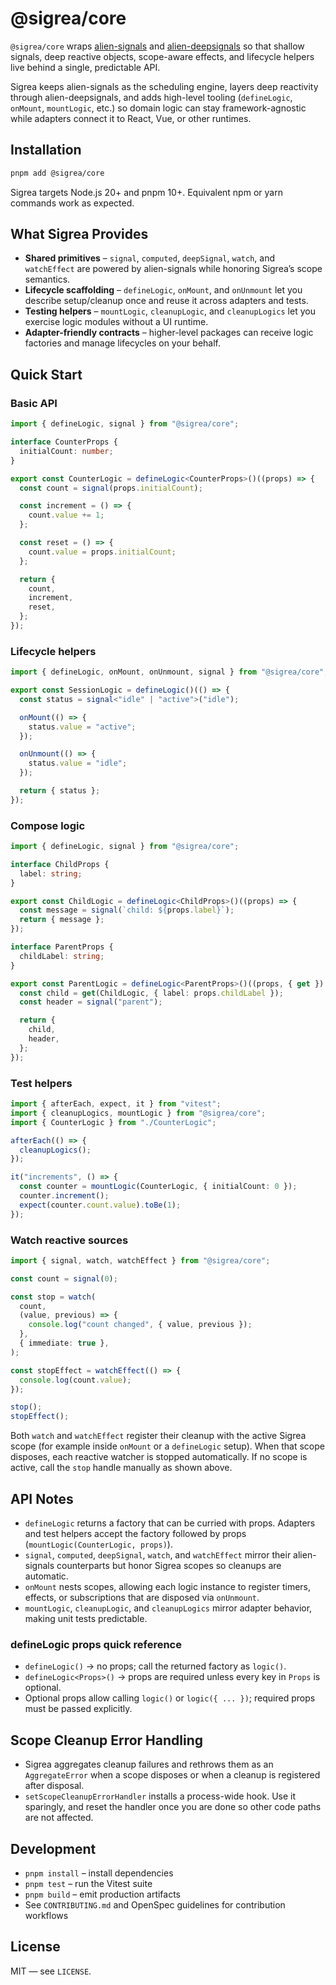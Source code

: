 # @sigrea/core

`@sigrea/core` wraps [alien-signals](https://github.com/stackblitz/alien-signals) and [alien-deepsignals](https://github.com/CCherry07/alien-deepsignals) so that shallow signals, deep reactive objects, scope-aware effects, and lifecycle helpers live behind a single, predictable API.

Sigrea keeps alien-signals as the scheduling engine, layers deep reactivity through alien-deepsignals, and adds high-level tooling (`defineLogic`, `onMount`, `mountLogic`, etc.) so domain logic can stay framework-agnostic while adapters connect it to React, Vue, or other runtimes.

## Installation

```bash
pnpm add @sigrea/core
```

Sigrea targets Node.js 20+ and pnpm 10+. Equivalent npm or yarn commands work as expected.

## What Sigrea Provides

- **Shared primitives** – `signal`, `computed`, `deepSignal`, `watch`, and `watchEffect` are powered by alien-signals while honoring Sigrea’s scope semantics.
- **Lifecycle scaffolding** – `defineLogic`, `onMount`, and `onUnmount` let you describe setup/cleanup once and reuse it across adapters and tests.
- **Testing helpers** – `mountLogic`, `cleanupLogic`, and `cleanupLogics` let you exercise logic modules without a UI runtime.
- **Adapter-friendly contracts** – higher-level packages can receive logic factories and manage lifecycles on your behalf.

## Quick Start

### Basic API

```ts
import { defineLogic, signal } from "@sigrea/core";

interface CounterProps {
  initialCount: number;
}

export const CounterLogic = defineLogic<CounterProps>()((props) => {
  const count = signal(props.initialCount);

  const increment = () => {
    count.value += 1;
  };

  const reset = () => {
    count.value = props.initialCount;
  };

  return {
    count,
    increment,
    reset,
  };
});
```

### Lifecycle helpers

```ts
import { defineLogic, onMount, onUnmount, signal } from "@sigrea/core";

export const SessionLogic = defineLogic()(() => {
  const status = signal<"idle" | "active">("idle");

  onMount(() => {
    status.value = "active";
  });

  onUnmount(() => {
    status.value = "idle";
  });

  return { status };
});
```

### Compose logic

```ts
import { defineLogic, signal } from "@sigrea/core";

interface ChildProps {
  label: string;
}

export const ChildLogic = defineLogic<ChildProps>()((props) => {
  const message = signal(`child: ${props.label}`);
  return { message };
});

interface ParentProps {
  childLabel: string;
}

export const ParentLogic = defineLogic<ParentProps>()((props, { get }) => {
  const child = get(ChildLogic, { label: props.childLabel });
  const header = signal("parent");

  return {
    child,
    header,
  };
});
```

### Test helpers

```ts
import { afterEach, expect, it } from "vitest";
import { cleanupLogics, mountLogic } from "@sigrea/core";
import { CounterLogic } from "./CounterLogic";

afterEach(() => {
  cleanupLogics();
});

it("increments", () => {
  const counter = mountLogic(CounterLogic, { initialCount: 0 });
  counter.increment();
  expect(counter.count.value).toBe(1);
});
```

### Watch reactive sources

```ts
import { signal, watch, watchEffect } from "@sigrea/core";

const count = signal(0);

const stop = watch(
  count,
  (value, previous) => {
    console.log("count changed", { value, previous });
  },
  { immediate: true },
);

const stopEffect = watchEffect(() => {
  console.log(count.value);
});

stop();
stopEffect();
```

Both `watch` and `watchEffect` register their cleanup with the active Sigrea scope
(for example inside `onMount` or a `defineLogic` setup). When that scope disposes,
each reactive watcher is stopped automatically. If no scope is active, call the
`stop` handle manually as shown above.

## API Notes

- `defineLogic` returns a factory that can be curried with props. Adapters and test helpers accept the factory followed by props (`mountLogic(CounterLogic, props)`).
- `signal`, `computed`, `deepSignal`, `watch`, and `watchEffect` mirror their alien-signals counterparts but honor Sigrea scopes so cleanups are automatic.
- `onMount` nests scopes, allowing each logic instance to register timers, effects, or subscriptions that are disposed via `onUnmount`.
- `mountLogic`, `cleanupLogic`, and `cleanupLogics` mirror adapter behavior, making unit tests predictable.

### defineLogic props quick reference

- `defineLogic()` → no props; call the returned factory as `logic()`.
- `defineLogic<Props>()` → props are required unless every key in `Props` is optional.
- Optional props allow calling `logic()` or `logic({ ... })`; required props must be passed explicitly.

## Scope Cleanup Error Handling

- Sigrea aggregates cleanup failures and rethrows them as an `AggregateError` when a scope disposes or when a cleanup is registered after disposal.
- `setScopeCleanupErrorHandler` installs a process-wide hook. Use it sparingly, and reset the handler once you are done so other code paths are not affected.

## Development

- `pnpm install` – install dependencies
- `pnpm test` – run the Vitest suite
- `pnpm build` – emit production artifacts
- See `CONTRIBUTING.md` and OpenSpec guidelines for contribution workflows

## License

MIT — see `LICENSE`.
